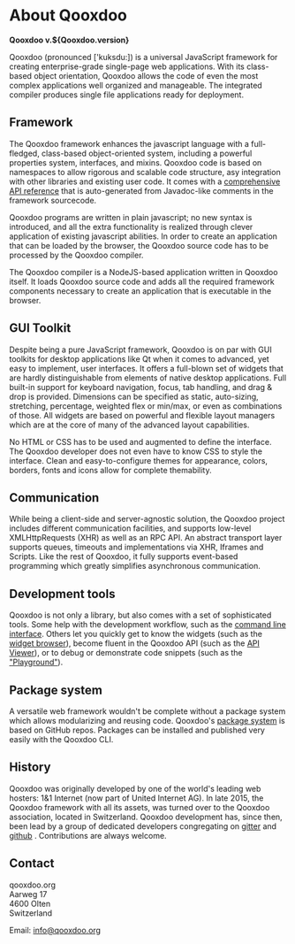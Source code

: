 # About Qooxdoo

**Qooxdoo v.${Qooxdoo.version}**

Qooxdoo (pronounced ['kuksdu:]) is a universal JavaScript
framework for creating enterprise-grade single-page web applications.
With its class-based object orientation, Qooxdoo allows the code of
even the most complex applications well organized and manageable. The
integrated compiler produces single file applications ready for
deployment.

## Framework

The Qooxdoo framework enhances the javascript language with a
full-fledged, class-based  object-oriented system, including a
powerful properties system, interfaces, and mixins.  Qooxdoo code is
based on namespaces to allow rigorous and scalable code structure, 
asy integration with other libraries and existing user code. It comes
with a [comprehensive API reference](apps://apiviewer) that is
auto-generated from Javadoc-like comments in the framework sourcecode.

Qooxdoo programs are written in plain javascript; no new syntax is
introduced, and all the extra functionality is realized through clever
application of existing javascript abilities. In order to create an
application that can be loaded by the browser, the Qooxdoo source code
has to be processed by the Qooxdoo compiler.

The Qooxdoo compiler is a NodeJS-based application written in Qooxdoo
itself. It loads Qooxdoo source code and adds all the required
framework components necessary to create an application that is
executable in the browser.

## GUI Toolkit

Despite being a pure JavaScript framework, Qooxdoo is on par with GUI
toolkits for desktop applications like Qt when it comes to advanced,
yet easy to implement, user interfaces. It offers a full-blown set of
widgets that are hardly distinguishable from elements of native
desktop applications. Full built-in support for keyboard navigation,
focus, tab handling, and drag & drop is provided. Dimensions can be
specified as static, auto-sizing, stretching, percentage, weighted
flex or min/max, or even as combinations of those. All widgets are
based on powerful and flexible layout managers which are at the core
of many of the advanced layout capabilities.

No HTML or CSS has to be used and augmented to define the interface.
The Qooxdoo developer does not even have to know CSS to style the
interface. Clean and easy-to-configure themes for appearance, colors,
borders, fonts and icons allow for complete themability.

## Communication

While being a client-side and server-agnostic solution, the Qooxdoo
project includes different communication facilities, and supports
low-level XMLHttpRequests (XHR) as well as an RPC API. An abstract
transport layer supports queues, timeouts and implementations via XHR,
Iframes and Scripts. Like the rest of Qooxdoo, it fully supports
event-based programming which greatly simplifies asynchronous
communication.

## Development tools

Qooxdoo is not only a library, but also comes with a set of
sophisticated tools. Some help with the development workflow, such as
the [command line interface](cli/commands.md).  Others let you
quickly get to know the widgets (such as the 
[widget browser](apps://widgetbrowser)), become fluent in the Qooxdoo API 
(such as the [API Viewer](apps://apiviewer)), or to debug or demonstrate 
code snippets (such as the ["Playground"](apps://playground)).

## Package system

A versatile web framework wouldn't be complete without a package
system which allows modularizing and reusing code. Qooxdoo's [package
system](cli/packages.md) is based on GitHub repos. Packages can be
installed and published very easily with the  Qooxdoo CLI. 

## History

Qooxdoo was originally developed by one of the world's leading web
hosters: 1&1 Internet (now part of United Internet AG). In late 2015,
the Qooxdoo framework with all its assets, was turned over to the
Qooxdoo association, located in Switzerland. Qooxdoo development has,
since then, been lead by a group of dedicated developers congregating
on [gitter](https://gitter.im/Qooxdoo/Qooxdoo) and [github](https://github.com/Qooxdoo/Qooxdoo)
   . Contributions are always welcome.

## Contact

qooxdoo.org<br/> Aarweg 17<br/> 4600 Olten<br/> Switzerland

Email: [info@qooxdoo.org](mailto:info@qooxdoo.org)
